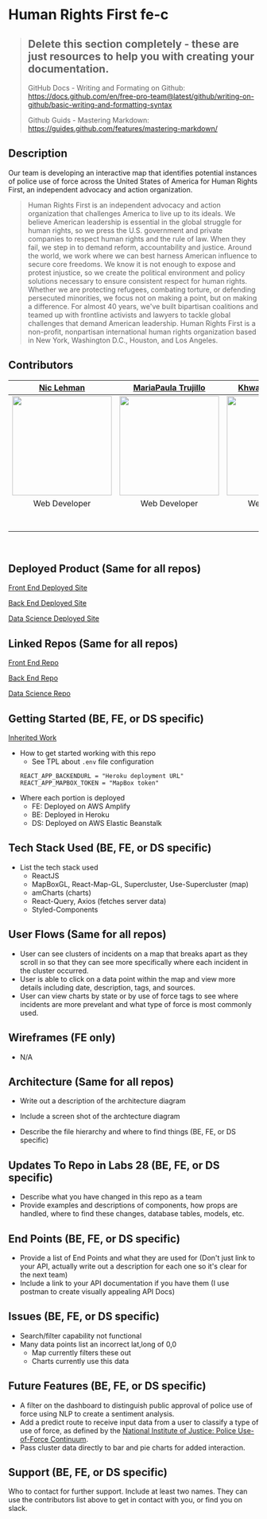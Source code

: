 # Human Rights First fe-c

>## Delete this section completely - these are just resources to help you with creating your documentation.
> GitHub Docs - Writing and Formating on Github: https://docs.github.com/en/free-pro-team@latest/github/writing-on-github/basic-writing-and-formatting-syntax
>
> Github Guids - Mastering Markdown: https://guides.github.com/features/mastering-markdown/

## Description 
Our team is developing an interactive map that identifies potential instances of police use of force across the United States of America for Human Rights First, an independent advocacy and action organization.

> Human Rights First is an independent advocacy and action organization that challenges America to live up to its ideals. We believe American leadership is essential in the global struggle for human rights, so we press the U.S. government and private companies to respect human rights and the rule of law. When they fail, we step in to demand reform, accountability and justice. Around the world, we work where we can best harness American influence to secure core freedoms.
> We know it is not enough to expose and protest injustice, so we create the political environment and policy solutions necessary to ensure consistent respect for human rights. Whether we are protecting refugees, combating torture, or defending persecuted minorities, we focus not on making a point, but on making a difference. For almost 40 years, we've built bipartisan coalitions and teamed up with frontline activists and lawyers to tackle global challenges that demand American leadership.
> Human Rights First is a non-profit, nonpartisan international human rights organization based in New York, Washington D.C., Houston, and Los Angeles.

## Contributors 


| [Nic Lehman](https://github.com/npm-nic) | [MariaPaula Trujillo](https://github.com/mtruj013) | [Khwanchai Phaipha](https://github.com/khwanchaiwill) | [Idong Essien](https://github.com/idongessein) |[Dondre' Jordan](https://github.com/deondrejordan) |[Santiago Berniz](https://github.com/sberniz) | [Jason Long](https://github.com/jlong5795) |
| :---: | :---: | :---: | :---: | :---: | :---: | :---:|
| [<img src="https://ca.slack-edge.com/ESZCHB482-W0138DA1E2C-958485caa8ee-512" width = "200" />](https://github.com/npm-nic) | [<img src="https://ca.slack-edge.com/ESZCHB482-W012JQ4LYPM-ceff614ba646-512" width = "200" />](https://github.com/mtruj013) | [<img src="https://ca.slack-edge.com/ESZCHB482-W0138Q55T7A-beb4a8bca6a4-512" width = "200" />](https://github.com/khwanchaiwill) | [<img src="https://avatars2.githubusercontent.com/u/22062405?s=400&u=8835b709a7cec99ccbb2c8620adc4ddc3a21339b&v=4" width = "200" />](https://github.com/idongessein) | [<img src="https://avatars2.githubusercontent.com/u/66181909?s=400&u=6e8dd07a4ee2d81ea91ff7f7bf92397e25348b43&v=4" width = "200" />](https://github.com/deondrejordan) | [<img src="https://avatars3.githubusercontent.com/u/6207914?s=400&u=8bfaa068f7942170423371ff10e8f04f09f41e81&v=4" width = "200" />](https://github.com/sberniz) | [<img src="https://avatars3.githubusercontent.com/u/57104675?s=400&u=e7620554469deb924ac378097155cd45590cbdf9&v=4" width = "200" />](https://github.com/jlong5795) |
| Web Developer| Web Developer | Web Developer | Web Developer | Data Scientist | Data Scientist | TPL |
|[<img src="https://github.com/favicon.ico" width="15"> ](https://github.com/npm-nic) | [<img src="https://github.com/favicon.ico" width="15"> ](https://github.com/mtruj013) | [<img src="https://github.com/favicon.ico" width="15"> ](https://github.com/khwanchaiwill) | [<img src="https://github.com/favicon.ico" width="15"> ](https://github.com/idongessein) | [<img src="https://github.com/favicon.ico" width="15"> ](https://github.com/deondrejordan) | [<img src="https://github.com/favicon.ico" width="15"> ](https://github.com/sberniz) | [<img src="https://github.com/favicon.ico" width="15"> ](https://github.com/jlong5795) |
| [ <img src="https://static.licdn.com/sc/h/al2o9zrvru7aqj8e1x2rzsrca" width="15"> ](https://www.linkedin.com/in/niclehman) | [ <img src="https://static.licdn.com/sc/h/al2o9zrvru7aqj8e1x2rzsrca" width="15"> ](https://www.linkedin.com/in/mariapaula-trujillo) | [ <img src="https://static.licdn.com/sc/h/al2o9zrvru7aqj8e1x2rzsrca" width="15"> ](https://www.linkedin.com/in/khwanchai-phaipha-266885a7) | [ <img src="https://static.licdn.com/sc/h/al2o9zrvru7aqj8e1x2rzsrca" width="15"> ](https://www.linkedin.com/in/idongessien) | [ <img src="https://static.licdn.com/sc/h/al2o9zrvru7aqj8e1x2rzsrca" width="15"> ](https://www.linkedin.com/in/dondreojordan) | [ <img src="https://static.licdn.com/sc/h/al2o9zrvru7aqj8e1x2rzsrca" width="15"> ](https://www.linkedin.com/in/santiago-berniz) | [ <img src="https://static.licdn.com/sc/h/al2o9zrvru7aqj8e1x2rzsrca" width="15"> ](https://www.linkedin.com/in/jasonlong1231) |             

<br>

## Deployed Product (Same for all repos)
[Front End Deployed Site](https://c.humanrightsfirst.dev/)

[Back End Deployed Site](https://hrf-c-api.herokuapp.com/)

[Data Science Deployed Site](http://human-rights-first-labs28-c.eba-sfzun5yy.us-east-1.elasticbeanstalk.com/)

## Linked Repos (Same for all repos)
[Front End Repo](https://github.com/Lambda-School-Labs/human-rights-first-fe-c)

[Back End Repo](https://github.com/Lambda-School-Labs/human-rights-first-be-c)

[Data Science Repo](https://github.com/Lambda-School-Labs/human-rights-first-ds-c)


## Getting Started (BE, FE, or DS specific)
[Inherited Work](https://github.com/Lambda-School-Labs/human-rights-first-fe-c/pull/17)

- How to get started working with this repo
    - See TPL about `.env` file configuration
    ```
    REACT_APP_BACKENDURL = "Heroku deployment URL"
    REACT_APP_MAPBOX_TOKEN = "MapBox token"
    ```
- Where each portion is deployed
    - FE: Deployed on AWS Amplify
    - BE: Deployed in Heroku
    - DS: Deployed on AWS Elastic Beanstalk


## Tech Stack Used (BE, FE, or DS specific)
- List the tech stack used
    - ReactJS
    - MapBoxGL, React-Map-GL, Supercluster,  Use-Supercluster (map)
    - amCharts (charts)
    - React-Query, Axios (fetches server data)
    - Styled-Components


## User Flows (Same for all repos)
- User can see clusters of incidents on a map that breaks apart as they scroll in so that they can see more specifically where each incident in the cluster occurred.
- User is able to click on a data point within the map and view more details  including date, description, tags, and sources.
- User can view charts by state or by use of force tags to see where incidents are more prevelant and what type of force is most commonly used. 

## Wireframes (FE only)
- N/A

## Architecture (Same for all repos)
- Write out a description of the architecture diagram
- Include a screen shot of the archtecture diagram

- Describe the file hierarchy and where to find things (BE, FE, or DS specific)

## Updates To Repo in Labs 28 (BE, FE, or DS specific)
- Describe what you have changed in this repo as a team
- Provide examples and descriptions of components, how props are handled, where to find these changes, database tables, models, etc.

## End Points (BE, FE, or DS specific)
- Provide a list of End Points and what they are used for (Don't just link to your API, actually write out a description for each one so it's clear for the next team)
- Include a link to your API documentation if you have them (I use postman to create visually appealing API Docs)

## Issues (BE, FE, or DS specific)
- Search/filter capability not functional 
- Many data points list an incorrect lat,long of 0,0
    - Map currently filters these out
    - Charts currently use this data

## Future Features (BE, FE, or DS specific)
- A filter on the dashboard to distinguish public approval of police use of force using NLP to create a sentiment analysis.
- Add a predict route to receive input data from a user to classify a type of use of force, as defined by the [National Institute of Justice: Police Use-of-Force Continuum](https://nij.ojp.gov/topics/articles/use-force-continuum).
- Pass cluster data directly to bar and pie charts for added interaction.

## Support (BE, FE, or DS specific)
Who to contact for further support. Include at least two names.  They can use the contributors list above to get in contact with you, or find you on slack.
